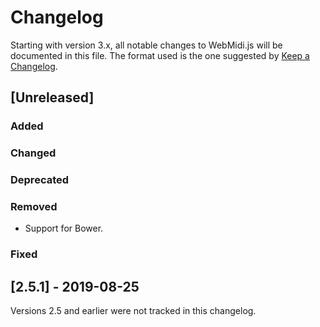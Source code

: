 # Changelog

Starting with version 3.x, all notable changes to WebMidi.js will be documented in this file. The 
format used is the one suggested by [Keep a Changelog](https://keepachangelog.com/en/1.0.0/).

## [Unreleased]

### Added

### Changed

### Deprecated

### Removed

- Support for Bower.

### Fixed

## [2.5.1] - 2019-08-25

Versions 2.5 and earlier were not tracked in this changelog.
